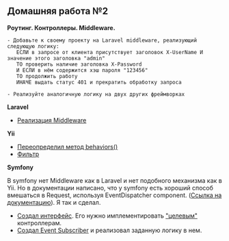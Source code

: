 ## Домашняя работа №2
**Роутинг. Контроллеры. Middleware.**
```
- Добавьте к своему проекту на Laravel middleware, реализующий следующую логику:
   ЕСЛИ в запросе от клиента присутствует заголовок X-UserName И значение этого заголовка "admin"
   ТО проверить наличие заголовка X-Password 
   И ЕСЛИ в нём содержится хэш пароля "123456"
   ТО продолжить работу
   ИНАЧЕ выдать статус 401 и прекратить обработку запроса
  
- Реализуйте аналогичную логику на двух других фреймворках  
```

**Laravel**
* [Реализация Middleware](https://github.com/skiphog/profit-laravel/blob/master/app/Http/Middleware/VerifyAuthentication.php)

**Yii**
* [Переопределил метод behaviors()](https://github.com/skiphog/profit-yii2/blob/master/controllers/TestVerifyController.php)
* [Фильтр](https://github.com/skiphog/profit-yii2/blob/master/components/Verify.php)

**Symfony**

В symfony нет Middleware как в Laravel и нет подобного механизма как в Yii.
Но в документации написано, что у symfony есть хороший способ вмешаться в Request, используя EventDispatcher component.
([Ссылка на документацию](http://symfony.com/doc/current/event_dispatcher/before_after_filters.html)). Я так и сделал.
* [Создал интерфейс](https://github.com/skiphog/profit-symfony/tree/master/src/AppBundle/Controller). Его нужно имплементировать ["целевым"](https://github.com/skiphog/profit-symfony/blob/master/src/AppBundle/Controller/VerifyController.php) контроллерам.     
* [Создал Event Subscriber](https://github.com/skiphog/profit-symfony/blob/master/src/AppBundle/EventSubscriber/TokenSubscriber.php) 
и реализовал заданную логику в нем.






